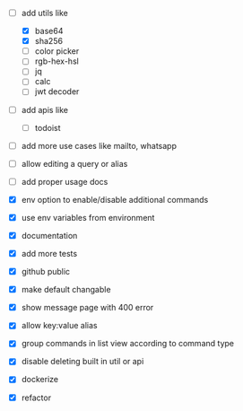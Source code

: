 - [ ] add utils like 
  - [x] base64
  - [x] sha256
  - [ ] color picker
  - [ ] rgb-hex-hsl
  - [ ] jq
  - [ ] calc
  - [ ] jwt decoder
- [ ] add apis like
    - [ ] todoist
- [ ] add more use cases like mailto, whatsapp
- [ ] allow editing a query or alias
- [ ] add proper usage docs


- [x] env option to enable/disable additional commands
- [x] use env variables from environment
- [x] documentation
- [x] add more tests
- [x] github public
- [x] make default changable
- [x] show message page with 400 error
- [x] allow key:value alias
- [x] group commands in list view according to command type
- [x] disable deleting built in util or api
- [x] dockerize
- [x] refactor
